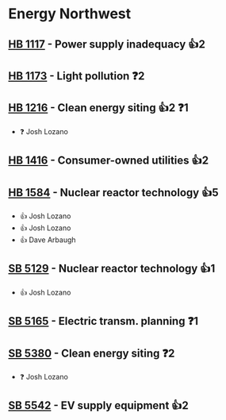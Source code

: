 # Energy Northwest

## [HB 1117](/bill/2023-24/hb/1117/) - Power supply inadequacy 👍2  

## [HB 1173](/bill/2023-24/hb/1173/) - Light pollution   ❓2

## [HB 1216](/bill/2023-24/hb/1216/) - Clean energy siting 👍2  ❓1
* ❓ Josh Lozano

## [HB 1416](/bill/2023-24/hb/1416/) - Consumer-owned utilities 👍2  

## [HB 1584](/bill/2023-24/hb/1584/) - Nuclear reactor technology 👍5  
* 👍 Josh Lozano
* 👍 Josh Lozano
* 👍 Dave Arbaugh

## [SB 5129](/bill/2023-24/sb/5129/) - Nuclear reactor technology 👍1  
* 👍 Josh Lozano

## [SB 5165](/bill/2023-24/sb/5165/) - Electric transm. planning   ❓1

## [SB 5380](/bill/2023-24/sb/5380/) - Clean energy siting   ❓2
* ❓ Josh Lozano

## [SB 5542](/bill/2023-24/sb/5542/) - EV supply equipment 👍2  